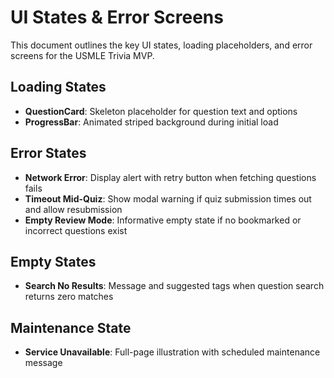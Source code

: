 # UI States & Error Screens

This document outlines the key UI states, loading placeholders, and error screens for the USMLE Trivia MVP.

## Loading States
- **QuestionCard**: Skeleton placeholder for question text and options
- **ProgressBar**: Animated striped background during initial load

## Error States
- **Network Error**: Display alert with retry button when fetching questions fails
- **Timeout Mid-Quiz**: Show modal warning if quiz submission times out and allow resubmission
- **Empty Review Mode**: Informative empty state if no bookmarked or incorrect questions exist

## Empty States
- **Search No Results**: Message and suggested tags when question search returns zero matches

## Maintenance State
- **Service Unavailable**: Full-page illustration with scheduled maintenance message
